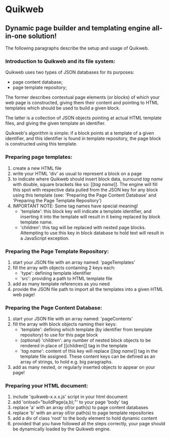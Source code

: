 # Quikweb
## Dynamic page builder and templating engine all-in-one solution!

The following paragraphs describe the setup and usage of Quikweb.

### Introduction to Quikweb and its file system:
Quikweb uses two types of JSON databases for its purposes:
- page content database;
- page template repository;

The former describes contextual page elements (or blocks) of which your web
page is constructed, giving them their content and pointing to HTML templates
which should be used to build a given block.

The latter is a collection of JSON objects pointing at actual HTML template
files, and giving the given template an identifier.

Quikweb's algorithm is simple: if a block points at a template of a given
identifier, and this identifier is found in template repository, the page
block is constructed using this template.

### Preparing page templates:
1) create a new HTML file
2) write your HTML 'div' as usual to represent a block on a page
3) to indicate where Quikweb should insert block data, surround _tag name_
   with double, square brackets like so: [[_tag name_]]. The engine will
   fill this spot with respective data pulled from the JSON key for any block
   using this template (see: 'Preparing the Page Content Database' and 'Preparing
   the Page Template Repository')
4) IMPORTANT NOTE: Some tag names have special meaning!
   - 'template': this block key will indicate a template identifier, and inserting
     it into the template will result in it being replaced by block template name.
   - 'children': this tag will be replaced with nested page blocks. Attempting
     to use this key in block database to hold text will result in a JavaScript exception.

### Preparing the Page Template Repository:
1) start your JSON file with an array named: 'pageTemplates'
2) fill the array with objects containing 2 keys each:
   - 'type': defining template identifier
   - 'src': providing a path to HTML template file
3) add as many template references as you need
4) provide the JSON file path to import all the templates into a given HTML web page!

### Preparing the Page Content Database:
1) start your JSON file with an array named: 'pageContents'
2) fill the array with block objects naming their keys:
   - 'template': defining which template (by identifier from template repository) 
     to use for this page block
   - (optional) 'children': any number of nested block objects to be rendered in 
     place of [[children]] tag in the template
   - '_tag name_': content of this key will replace [[_tag name_]] tag in the template
     file assigned. These content keys can be defined as an array of strings, to hold e.g. big paragraphs.
3) add as many nested, or regularly inserted objects to appear on your page!

### Preparing your HTML document:
1) include 'quikweb-x.x.x.js' script in your html document
2) add 'onload="buildPage(a,b);"' to your page 'body' tag
3) replace 'a' with an array of/or path(s) to page content databases
4) replace 'b' with an array of/or path(s) to page template repositories
5) add a div of class 'root' to the body element to hold dynamic content
6) provided that you have followed all the steps correctly, your page should
   be dynamically loaded by the Quikweb engine.
